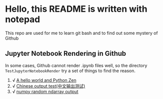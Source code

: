 # Hello, this README is written with notepad
This repo are used for me to learn git bash and to find out some mystery of Github

## Jupyter Notebook Rendering in Github
In some cases, Github cannot render .ipynb files well, so the directory `TestJupyterNotebookRender` try a set of things to find the reason.
1. √ [A hello world and Python Zen](TestJupyterNotebookRender/hello_world.ipynb)
2. √ [Chinese output test(中文输出测试)](TestJupyterNotebookRender/中文名称、代码、输出、MD测试.ipynb)
3. √ [numpy random ndarray output](TestJupyterNotebookRender/numpy_output.ipynb)

